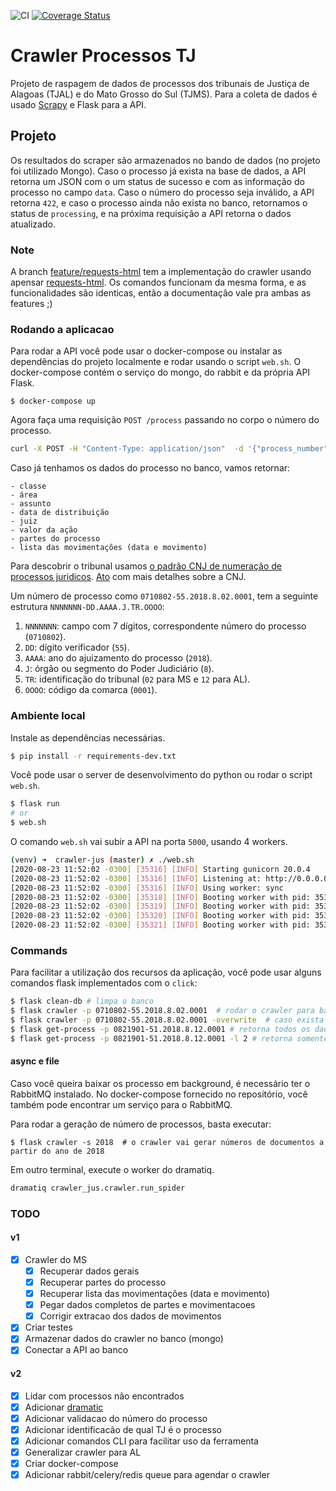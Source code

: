 ![CI](https://github.com/gabicavalcante/crawler-jus/workflows/CI/badge.svg)
[![Coverage Status](https://coveralls.io/repos/github/gabicavalcante/crawler-jus/badge.svg?branch=master)](https://coveralls.io/github/gabicavalcante/crawler-jus?branch=master)

# Crawler Processos TJ

Projeto de raspagem de dados de processos dos tribunais de Justiça de Alagoas (TJAL) e do Mato Grosso do Sul (TJMS).
Para a coleta de dados é usado [Scrapy](https://docs.scrapy.org/en/latest/) e Flask para a API. 

## Projeto

Os resultados do scraper são armazenados no bando de dados (no projeto foi utilizado Mongo). Caso o processo já exista na base de dados, a API retorna um JSON com o um status de sucesso e com as informação do processo no campo `data`. Caso o número do processo seja inválido, a API retorna `422`, e caso o processo ainda não exista no banco, retornamos o status de `processing`, e na próxima requisição a API retorna o dados atualizado. 

### Note
A branch [feature/requests-html](https://github.com/gabicavalcante/crawler-jus/tree/feature/requests-html) tem a implementação do crawler usando apensar [requests-html](https://requests.readthedocs.io/projects/requests-html/en/latest/). Os comandos funcionam da mesma forma, e as funcionalidades são identicas, então a documentação vale pra ambas as features ;) 

### Rodando a aplicacao

Para rodar a API você pode usar o docker-compose ou instalar as dependências do projeto localmente e rodar usando o script `web.sh`. O docker-compose contém o serviço do mongo, do rabbit e da própria API Flask.

```
$ docker-compose up
```

Agora faça uma requisição `POST /process` passando no corpo o número do processo. 

```bash
curl -X POST -H "Content-Type: application/json"  -d '{"process_number":"0821901-51.2018.8.12.0001"}'  http://0.0.0.0:5000/process
```

Caso já tenhamos os dados do processo no banco, vamos retornar:

```
- classe
- área
- assunto
- data de distribuição
- juiz
- valor da ação
- partes do processo
- lista das movimentações (data e movimento)
```

Para descobrir o tribunal usamos [o padrão CNJ de numeração de processos juridicos](https://www.cnj.jus.br/programas-e-acoes/numeracao-unica/). [Ato](https://atos.cnj.jus.br/atos/detalhar/atos-normativos?documento=119) com mais detalhes sobre a CNJ.

Um número de processo como `0710802-55.2018.8.02.0001`, tem a seguinte estrutura `NNNNNNN-DD.AAAA.J.TR.OOOO`:

1.  `NNNNNNN`: campo com 7 dígitos, correspondente número do processo (`0710802`).
2.  `DD`: dígito verificador (`55`).
3.  `AAAA`: ano do ajuizamento do processo (`2018`).
4.  `J`: órgão ou segmento do Poder Judiciário (`8`).
5.  `TR`: identificação do tribunal (`02` para MS e `12` para AL).
6.  `OOOO`: código da comarca (`0001`).


### Ambiente local

Instale as dependências necessárias.

```bash
$ pip install -r requirements-dev.txt
```

Você pode usar o server de desenvolvimento do python ou rodar o script `web.sh`.

```bash
$ flask run
# or
$ web.sh
```

O comando `web.sh` vai subir a API na porta `5000`, usando 4 workers.

```bash
(venv) ➜  crawler-jus (master) ✗ ./web.sh
[2020-08-23 11:52:02 -0300] [35316] [INFO] Starting gunicorn 20.0.4
[2020-08-23 11:52:02 -0300] [35316] [INFO] Listening at: http://0.0.0.0:5000 (35316)
[2020-08-23 11:52:02 -0300] [35316] [INFO] Using worker: sync
[2020-08-23 11:52:02 -0300] [35318] [INFO] Booting worker with pid: 35318
[2020-08-23 11:52:02 -0300] [35319] [INFO] Booting worker with pid: 35319
[2020-08-23 11:52:02 -0300] [35320] [INFO] Booting worker with pid: 35320
[2020-08-23 11:52:02 -0300] [35321] [INFO] Booting worker with pid: 35321
```

### Commands

Para facilitar a utilização dos recursos da aplicação, você pode usar alguns comandos flask implementados com o `click`:

```bash
$ flask clean-db # limpa o banco 
$ flask crawler -p 0710802-55.2018.8.02.0001  # rodar o crawler para baixar os dados do process 0710802-55.2018.8.02.0001, caso já exista registro o crawler não irá executar
$ flask crawler -p 0710802-55.2018.8.02.0001 -overwrite  # caso exista registro no banco, o crawler vai sobrescrever
$ flask get-process -p 0821901-51.2018.8.12.0001 # retorna todos os dados encontrados no banco para o processo 0821901-51.2018.8.12.0001
$ flask get-process -p 0821901-51.2018.8.12.0001 -l 2 # retorna somente os dados para segunda instância, caso queira da primeira, basta mandar com argumento 1
```
 


#### async e file

Caso você queira baixar os processo em background, é necessário ter o RabbitMQ instalado. No docker-compose fornecido no repositório, você também pode encontrar um serviço para o RabbitMQ. 

Para rodar a geração de número de processos, basta executar:
```
$ flask crawler -s 2018  # o crawler vai gerar números de documentos a partir do ano de 2018
```

Em outro terminal, execute o worker do dramatiq.
```bash
dramatiq crawler_jus.crawler.run_spider
```


### TODO

#### v1

- [x] Crawler do MS
  - [x] Recuperar dados gerais
  - [x] Recuperar partes do processo
  - [x] Recuperar lista das movimentações (data e movimento)
  - [x] Pegar dados completos de partes e movimentacoes
  - [x] Corrigir extracao dos dados de movimentos
- [x] Criar testes
- [x] Armazenar dados do crawler no banco (mongo)
- [x] Conectar a API ao banco

#### v2

- [x] Lidar com processos não encontrados
- [x] Adicionar [dramatic](https://dramatiq.io/guide.html#actors)
- [x] Adicionar validacao do número do processo
- [x] Adicionar identificacão de qual TJ é o processo
- [x] Adicionar comandos CLI para facilitar uso da ferramenta
- [x] Generalizar crawler para AL
- [x] Criar docker-compose
- [x] Adicionar rabbit/celery/redis queue para agendar o crawler
